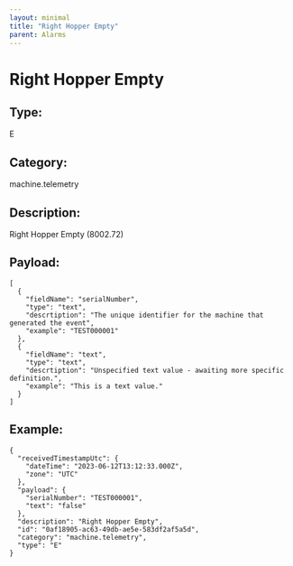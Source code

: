 ```yaml
---
layout: minimal
title: "Right Hopper Empty"
parent: Alarms
---
```


# Right Hopper Empty

## Type:

E

## Category:

machine.telemetry

## Description: 

Right Hopper Empty (8002.72)

## Payload:

```
[
  {
    "fieldName": "serialNumber",
    "type": "text",
    "descrtiption": "The unique identifier for the machine that generated the event",
    "example": "TEST000001"
  },
  {
    "fieldName": "text",
    "type": "text",
    "descrtiption": "Unspecified text value - awaiting more specific definition.",
    "example": "This is a text value."
  }
]
```

## Example:

```
{
  "receivedTimestampUtc": {
    "dateTime": "2023-06-12T13:12:33.000Z",
    "zone": "UTC"
  },
  "payload": {
    "serialNumber": "TEST000001",
    "text": "false"
  },
  "description": "Right Hopper Empty",
  "id": "0af18905-ac63-49db-ae5e-583df2af5a5d",
  "category": "machine.telemetry",
  "type": "E"
}
```
